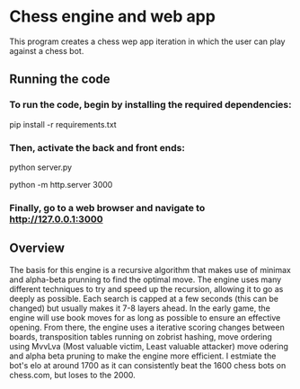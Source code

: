 # Chess engine and web app

This program creates a chess wep app iteration in which the user can play against a chess bot.

## Running the code

### To run the code, begin by installing the required dependencies:

pip install -r requirements.txt

### Then, activate the back and front ends:

python server.py

python -m http.server 3000

### Finally, go to a web browser and navigate to http://127.0.0.1:3000

## Overview

The basis for this engine is a recursive algorithm that makes use of minimax and alpha-beta prunning to find the optimal move.
The engine uses many different techniques to try and speed up the recursion, allowing it to go as deeply as possible. Each search
is capped at a few seconds (this can be changed) but usually makes it 7-8 layers ahead. In the early game, the engine will use book
moves for as long as possible to ensure an effective opening. From there, the engine uses a iterative scoring changes between boards,
transposition tables running on zobrist hashing, move ordering using MvvLva (Most valuable victim, Least valuable attacker) move odering
and alpha beta pruning to make the engine more efficient. I estmiate the bot's elo at around 1700 as it can consistently beat the 1600
chess bots on chess.com, but loses to the 2000.



